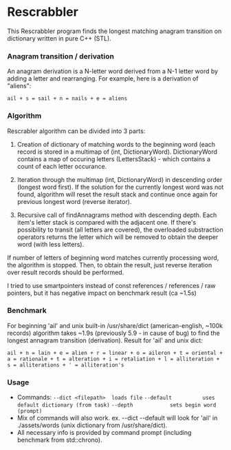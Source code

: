 # Rescrabbler
This Rescrabbler program finds the longest matching anagram transition on dictionary written in pure C++ (STL).

### Anagram transition / derivation
An anagram derivation is a N-letter word derived from a N-1 letter word by adding a letter and rearranging. For example, here is a derivation of "aliens":

`ail + s = sail + n = nails + e = aliens`

### Algorithm
Rescrabler algorithm can be divided into 3 parts:

1. Creation of dictionary of matching words to the beginning word (each record is stored in a multimap of (int, DictionaryWord). DictionaryWord contains a map of occuring letters (LettersStack) - which contains a count of each letter occurance.

2. Iteration through the multimap (int, DictionaryWord) in descending order (longest word first). If the solution for the currently longest word was not found, algorithm will reset the result stack and continue once again for previous longest word (reverse iterator).

3. Recursive call of findAnnagrams method with descending depth. Each item's letter stack is compared with the adjacent one. If there's possibility to transit (all letters are covered), the overloaded substraction operators returns the letter which will be removed to obtain the deeper word (with less letters).

If number of letters of beginning word matches currently processing word, the algorithm is stopped.
Then, to obtain the result, just reverse iteration over result records should be performed.

I tried to use smartpointers instead of const references / references / raw pointers, but it has negative impact on benchmark result (ca ~1.5s)

### Benchmark
For beginning 'ail' and unix built-in /usr/share/dict (american-english, ~100k records) algorithm takes ~1.9s (previously 5.9 - in cause of bug) to find the longest annagram transition (derivation).
Result for 'ail' and unix dict:

`ail + n = lain + e = alien + r = linear + o = aileron + t = oriental + a = rationale + t = alteration + i = retaliation + l = alliteration + s = alliterations + ' = alliteration's`

### Usage
* Commands:
        `--dict <filepath>  loads file`
        `--default          uses default dictionary (from task)`
        `--depth            sets begin word (prompt)`
* Mix of commands will also work. ex. --dict --default will look
    for 'ail' in ./assets/words (unix dictionary from /usr/share/dict).
* All necessary info is provided by command prompt (including benchmark from std::chrono).
